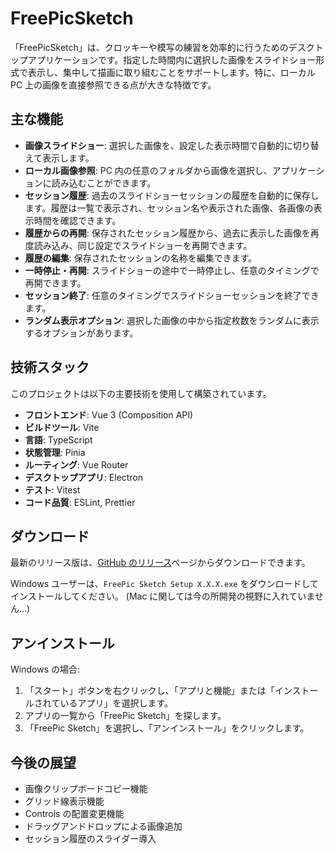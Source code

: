 # FreePicSketch

「FreePicSketch」は、クロッキーや模写の練習を効率的に行うためのデスクトップアプリケーションです。指定した時間内に選択した画像をスライドショー形式で表示し、集中して描画に取り組むことをサポートします。特に、ローカル PC 上の画像を直接参照できる点が大きな特徴です。

## 主な機能

- **画像スライドショー**: 選択した画像を、設定した表示時間で自動的に切り替えて表示します。
- **ローカル画像参照**: PC 内の任意のフォルダから画像を選択し、アプリケーションに読み込むことができます。
- **セッション履歴**: 過去のスライドショーセッションの履歴を自動的に保存します。履歴は一覧で表示され、セッション名や表示された画像、各画像の表示時間を確認できます。
- **履歴からの再開**: 保存されたセッション履歴から、過去に表示した画像を再度読み込み、同じ設定でスライドショーを再開できます。
- **履歴の編集**: 保存されたセッションの名称を編集できます。
- **一時停止・再開**: スライドショーの途中で一時停止し、任意のタイミングで再開できます。
- **セッション終了**: 任意のタイミングでスライドショーセッションを終了できます。
- **ランダム表示オプション**: 選択した画像の中から指定枚数をランダムに表示するオプションがあります。

## 技術スタック

このプロジェクトは以下の主要技術を使用して構築されています。

- **フロントエンド**: Vue 3 (Composition API)
- **ビルドツール**: Vite
- **言語**: TypeScript
- **状態管理**: Pinia
- **ルーティング**: Vue Router
- **デスクトップアプリ**: Electron
- **テスト**: Vitest
- **コード品質**: ESLint, Prettier

## ダウンロード

最新のリリース版は、[GitHub のリリース](https://github.com/stsnSTSN/FreePicSketch/releases/)ページからダウンロードできます。

Windows ユーザーは、`FreePic Sketch Setup X.X.X.exe` をダウンロードしてインストールしてください。
(Mac に関しては今の所開発の視野に入れていません…)

## アンインストール

Windows の場合:

1.  「スタート」ボタンを右クリックし、「アプリと機能」または「インストールされているアプリ」を選択します。
2.  アプリの一覧から「FreePic Sketch」を探します。
3.  「FreePic Sketch」を選択し、「アンインストール」をクリックします。

## 今後の展望

- 画像クリップボードコピー機能
- グリッド線表示機能
- Controls の配置変更機能
- ドラッグアンドドロップによる画像追加
- セッション履歴のスライダー導入
